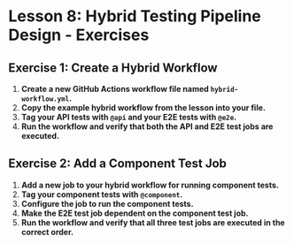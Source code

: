 # Lesson 8: Hybrid Testing Pipeline Design - Exercises

## Exercise 1: Create a Hybrid Workflow

1. **Create a new GitHub Actions workflow file named `hybrid-workflow.yml`.**
2. **Copy the example hybrid workflow from the lesson into your file.**
3. **Tag your API tests with `@api` and your E2E tests with `@e2e`.**
4. **Run the workflow and verify that both the API and E2E test jobs are executed.**

## Exercise 2: Add a Component Test Job

1. **Add a new job to your hybrid workflow for running component tests.**
2. **Tag your component tests with `@component`.**
3. **Configure the job to run the component tests.**
4. **Make the E2E test job dependent on the component test job.**
5. **Run the workflow and verify that all three test jobs are executed in the correct order.**